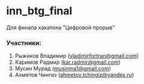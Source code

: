 # inn_btg_final
Для финала хакатона "Цифровой прорыв"
   
### Участники: 
1. Рыжиков Владимир (vladimirfortran@gmail.com)
2. Каримов Радмир (kar.radmir@gmail.com)
3. Мусин Мурад (musinma1@gmail.com)
4. Ахметов Чингиз (ahmetov.tchingiz@yandex.ru)
